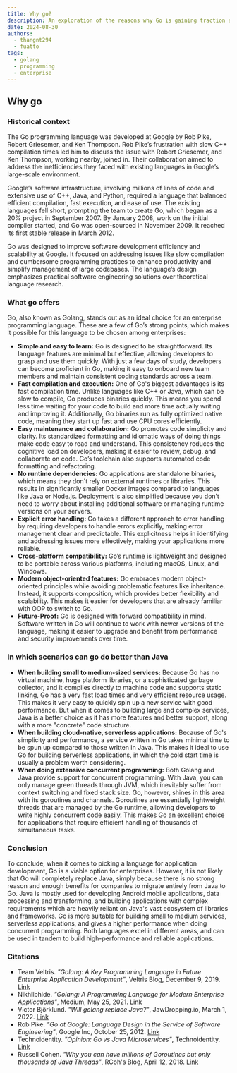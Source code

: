```yaml
---
title: Why go?
description: An exploration of the reasons why Go is gaining traction as a preferred programming language for enterprise-level software development, including its simplicity, efficiency, and robust standard library.
date: 2024-08-30
authors:
  - thangnt294
  - fuatto
tags:
  - golang
  - programming
  - enterprise
---
```


## Why go

### Historical context

The Go programming language was developed at Google by Rob Pike, Robert Griesemer, and Ken Thompson. Rob Pike’s frustration with slow C++ compilation times led him to discuss the issue with Robert Griesemer, and Ken Thompson, working nearby, joined in. Their collaboration aimed to address the inefficiencies they faced with existing languages in Google’s large-scale environment.

Google’s software infrastructure, involving millions of lines of code and extensive use of C++, Java, and Python, required a language that balanced efficient compilation, fast execution, and ease of use. The existing languages fell short, prompting the team to create Go, which began as a 20% project in September 2007. By January 2008, work on the initial compiler started, and Go was open-sourced in November 2009. It reached its first stable release in March 2012.

Go was designed to improve software development efficiency and scalability at Google. It focused on addressing issues like slow compilation and cumbersome programming practices to enhance productivity and simplify management of large codebases. The language’s design emphasizes practical software engineering solutions over theoretical language research.

### What go offers

Go, also known as Golang, stands out as an ideal choice for an enterprise programming language. These are a few of Go’s strong points, which makes it possible for this language to be chosen among enterprises:

- **Simple and easy to learn:** Go is designed to be straightforward. Its language features are minimal but effective, allowing developers to grasp and use them quickly. With just a few days of study, developers can become proficient in Go, making it easy to onboard new team members and maintain consistent coding standards across a team.
- **Fast compilation and execution:** One of Go's biggest advantages is its fast compilation time. Unlike languages like C++ or Java, which can be slow to compile, Go produces binaries quickly. This means you spend less time waiting for your code to build and more time actually writing and improving it. Additionally, Go binaries run as fully optimized native code, meaning they start up fast and use CPU cores efficiently.
- **Easy maintenance and collaboration:** Go promotes code simplicity and clarity. Its standardized formatting and idiomatic ways of doing things make code easy to read and understand. This consistency reduces the cognitive load on developers, making it easier to review, debug, and collaborate on code. Go’s toolchain also supports automated code formatting and refactoring.
- **No runtime dependencies:** Go applications are standalone binaries, which means they don't rely on external runtimes or libraries. This results in significantly smaller Docker images compared to languages like Java or Node.js. Deployment is also simplified because you don’t need to worry about installing additional software or managing runtime versions on your servers.
- **Explicit error handling:** Go takes a different approach to error handling by requiring developers to handle errors explicitly, making error management clear and predictable. This explicitness helps in identifying and addressing issues more effectively, making your applications more reliable.
- **Cross-platform compatibility:** Go’s runtime is lightweight and designed to be portable across various platforms, including macOS, Linux, and Windows.
- **Modern object-oriented features:** Go embraces modern object-oriented principles while avoiding problematic features like inheritance. Instead, it supports composition, which provides better flexibility and scalability. This makes it easier for developers that are already familiar with OOP to switch to Go.
- **Future-Proof:** Go is designed with forward compatibility in mind. Software written in Go will continue to work with newer versions of the language, making it easier to upgrade and benefit from performance and security improvements over time.

### In which scenarios can go do better than Java

- **When building small to medium-sized services:** Because Go has no virtual machine, huge platform libraries, or a sophisticated garbage collector, and it compiles directly to machine code and supports static linking, Go has a very fast load times and very efficient resource usage. This makes it very easy to quickly spin up a new service with good performance. But when it comes to building large and complex services, Java is a better choice as it has more features and better support, along with a more "concrete" code structure.
- **When building cloud-native, serverless applications:** Because of Go's simplicity and performance, a service written in Go takes minimal time to be spun up compared to those written in Java. This makes it ideal to use Go for building serverless applications, in which the cold start time is usually a problem worth considering.
- **When doing extensive concurrent programming:** Both Golang and Java provide support for concurrent programming. With Java, you can only manage green threads through JVM, which inevitably suffer from context switching and fixed stack size. Go, however, shines in this area with its goroutines and channels. Goroutines are essentially lightweight threads that are managed by the Go runtime, allowing developers to write highly concurrent code easily. This makes Go an excellent choice for applications that require efficient handling of thousands of simultaneous tasks.

### Conclusion

To conclude, when it comes to picking a language for application development, Go is a viable option for enterprises. However, it is not likely that Go will completely replace Java, simply because there is no strong reason and enough benefits for companies to migrate entirely from Java to Go. Java is mostly used for developing Android mobile applications, data processing and transforming, and building applications with complex requirements which are heavily reliant on Java's vast ecosystem of libraries and frameworks. Go is more suitable for building small to medium services, serverless applications, and gives a higher performance when doing concurrent programming. Both languages excel in different areas, and can be used in tandem to build high-performance and reliable applications.

### Citations

- Team Veltris. _"Golang: A Key Programming Language in Future Enterprise Application Development"_, Veltris Blog, December 9, 2019. [Link](https://www.veltris.com/blogs/digital-engineering/why-go-lang-future-enterprise-application-development/)
- Nikhilbhide. _"Golang: A Programming Language for Modern Enterprise Applications"_, Medium, May 25, 2021. [Link](https://faun.pub/golang-a-programming-language-for-modern-enterprise-applications-b117f64d00f6)
- Victor Björklund. _"Will golang replace Java?"_, JawDropping.io, March 1, 2022. [Link](https://jawdropping.io/blog/golang-replace-java/)
- Rob Pike. _"Go at Google: Language Design in the Service of Software Engineering"_, Google Inc, October 25, 2012. [Link](https://go.dev/talks/2012/splash.article)
- Technoidentity. _"Opinion: Go vs Java Microservices"_, Technoidentity. [Link](https://www.technoidentity.com/insights/opinion-go-vs-java-microservices/)
- Russell Cohen. _"Why you can have millions of Goroutines but only thousands of Java Threads"_, RCoh's Blog, April 12, 2018. [Link](https://rcoh.me/posts/why-you-can-have-a-million-go-routines-but-only-1000-java-threads/)
